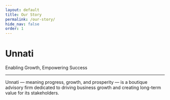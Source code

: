 ```yaml
---
layout: default
title: Our Story
permalink: /our-story/
hide_nav: false
order: 1
---
```


<div class="jumbotron">
  <h1 class="display-4">Unnati</h1>
  <p class="lead">Enabling Growth, Empowering Success</p>
  <hr class="my-4">
  <p>Unnati — meaning progress, growth, and prosperity — is a boutique advisory firm dedicated to driving business growth and creating long-term value for its stakeholders.</p>
  
</div>
<!-- <div class="container">
  <div class="row justify-content-center">
    <div class="col-md-12">
      <blockquote class="blockquote text-center p-4 bg-light rounded shadow">
        <p class="mb-0 display-6">
          “Enabling Growth, Empowering Success”
        </p>
       Optional: Tagline author/source
         <footer class="blockquote-footer mt-3">Your Tagline Here</footer> 
      </blockquote>
    </div>
  </div>
</div> -->

